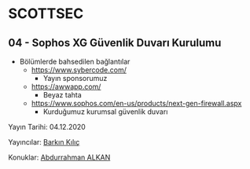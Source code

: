 
  

# SCOTTSEC

## 04 - Sophos XG Güvenlik Duvarı Kurulumu

* Bölümlerde bahsedilen bağlantılar
	* https://www.sybercode.com/ 
		* Yayın sponsorumuz
	* https://awwapp.com/ 
		* Beyaz tahta
	* https://www.sophos.com/en-us/products/next-gen-firewall.aspx
		* Kurduğumuz kurumsal güvenlik duvarı



Yayın Tarihi: 04.12.2020

Yayıncılar: [Barkın Kılıç](https://twitter.com/barknkilic)

Konuklar: [Abdurrahman ALKAN](https://tr.linkedin.com/in/aalkan)
